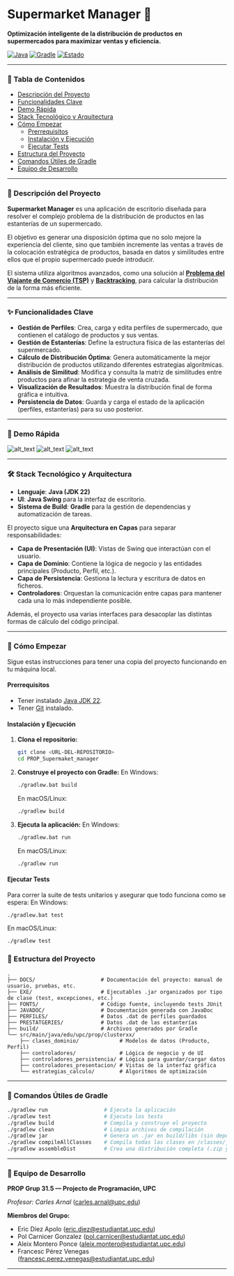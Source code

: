 # Supermarket Manager 🛒

**Optimización inteligente de la distribución de productos en supermercados para maximizar ventas y eficiencia.**

[![Java](https://img.shields.io/badge/Java-22%2B-blue.svg)](https://www.java.com) [![Gradle](https://img.shields.io/badge/Gradle-7.0-blue.svg)](https://gradle.org) [![Estado](https://img.shields.io/badge/estado-finalizado-green.svg)](https://shields.io/)

---

### 📖 Tabla de Contenidos

* [Descripción del Proyecto](#-descripción-del-proyecto)
* [Funcionalidades Clave](#-funcionalidades-clave)
* [Demo Rápida](#-demo-rápida)
* [Stack Tecnológico y Arquitectura](#-stack-tecnológico-y-arquitectura)
* [Cómo Empezar](#-cómo-empezar)
    * [Prerrequisitos](#prerrequisitos)
    * [Instalación y Ejecución](#instalación-y-ejecución)
    * [Ejecutar Tests](#ejecutar-tests)
* [Estructura del Proyecto](#-estructura-del-proyecto)
* [Comandos Útiles de Gradle](#-comandos-útiles-de-gradle)
* [Equipo de Desarrollo](#-equipo-de-desarrollo)

---

### 🎯 Descripción del Proyecto

**Supermarket Manager** es una aplicación de escritorio diseñada para resolver el complejo problema de la distribución de productos en las estanterías de un supermercado.

El objetivo es generar una disposición óptima que no solo mejore la experiencia del cliente, sino que también incremente las ventas a través de la colocación estratégica de productos, basada en datos y similitudes entre ellos que el propio supermercado puede introducir.

El sistema utiliza algoritmos avanzados, como una solución al [**Problema del Viajante de Comercio (TSP)**](https://en.wikipedia.org/wiki/Travelling_salesman_problem) y [**Backtracking**](https://en.wikipedia.org/wiki/Backtracking), para calcular la distribución de la forma más eficiente.

---

### ✨ Funcionalidades Clave

* **Gestión de Perfiles**: Crea, carga y edita perfiles de supermercado, que contienen el catálogo de productos y sus ventas.
* **Gestión de Estanterías**: Define la estructura física de las estanterías del supermercado.
* **Cálculo de Distribución Óptima**: Genera automáticamente la mejor distribución de productos utilizando diferentes estrategias algorítmicas.
* **Análisis de Similitud**: Modifica y consulta la matriz de similitudes entre productos para afinar la estrategia de venta cruzada.
* **Visualización de Resultados**: Muestra la distribución final de forma gráfica e intuitiva.
* **Persistencia de Datos**: Guarda y carga el estado de la aplicación (perfiles, estanterías) para su uso posterior.

---

### 🚀 Demo Rápida

![alt_text](https://github.com/Fr4n9/PROP_Supermaket_manager/blob/main/Imagen1.png)
![alt_text](https://github.com/Fr4n9/PROP_Supermaket_manager/blob/main/Imagen2.png)
![alt_text](https://github.com/Fr4n9/PROP_Supermaket_manager/blob/main/Imagen3.png)

---

### 🛠️ Stack Tecnológico y Arquitectura

* **Lenguaje**: **Java (JDK 22)**
* **UI**: **Java Swing** para la interfaz de escritorio.
* **Sistema de Build**: **Gradle** para la gestión de dependencias y automatización de tareas.

El proyecto sigue una **Arquitectura en Capas** para separar responsabilidades:

* **Capa de Presentación (UI)**: Vistas de Swing que interactúan con el usuario.
* **Capa de Dominio**: Contiene la lógica de negocio y las entidades principales (Producto, Perfil, etc.).
* **Capa de Persistencia**: Gestiona la lectura y escritura de datos en ficheros.
* **Controladores**: Orquestan la comunicación entre capas para mantener cada una lo más independiente posible.

Además, el proyecto usa varias interfaces para desacoplar las distintas formas de cálculo del código principal.

---

### 🏁 Cómo Empezar

Sigue estas instrucciones para tener una copia del proyecto funcionando en tu máquina local.

#### Prerrequisitos

* Tener instalado [Java JDK 22](https://www.oracle.com/java/technologies/javase/jdk22-archive-downloads.html).
* Tener [Git](https://git-scm.com/downloads) instalado.

#### Instalación y Ejecución

1.  **Clona el repositorio:**
    ```bash
    git clone <URL-DEL-REPOSITORIO>
    cd PROP_Supermaket_manager
    ```

2.  **Construye el proyecto con Gradle:**
    En Windows:
    ```bash
    ./gradlew.bat build
    ```
    En macOS/Linux:
    ```bash
    ./gradlew build
    ```

3.  **Ejecuta la aplicación:**
    En Windows:
    ```bash
    ./gradlew.bat run
    ```
    En macOS/Linux:
    ```bash
    ./gradlew run
    ```

#### Ejecutar Tests

Para correr la suite de tests unitarios y asegurar que todo funciona como se espera:
En Windows:
```bash
./gradlew.bat test
 ```

En macOS/Linux:

```bash
./gradlew test
 ```

### 📁 Estructura del Proyecto

```
.
├── DOCS/                     # Documentación del proyecto: manual de usuario, pruebas, etc.
├── EXE/                      # Ejecutables .jar organizados por tipo de clase (test, excepciones, etc.)
├── FONTS/                    # Código fuente, incluyendo tests JUnit
├── JAVADOC/                  # Documentación generada con JavaDoc
├── PERFILES/                 # Datos .dat de perfiles guardados
├── PRESTATGERIES/            # Datos .dat de las estanterías
├── build/                    # Archivos generados por Gradle
└── src/main/java/edu/upc/prop/clusterxx/
    ├── clases_dominio/             # Modelos de datos (Producto, Perfil)
    ├── controladores/              # Lógica de negocio y de UI
    ├── controladores_persistencia/ # Lógica para guardar/cargar datos
    ├── controladores_presentacion/ # Vistas de la interfaz gráfica
    └── estrategias_calculo/        # Algoritmos de optimización
```

---

### 🧰 Comandos Útiles de Gradle

```bash
./gradlew run                  # Ejecuta la aplicación
./gradlew test                 # Ejecuta los tests
./gradlew build                # Compila y construye el proyecto
./gradlew clean                # Limpia archivos de compilación
./gradlew jar                  # Genera un .jar en build/libs (sin dependencias)
./gradlew compileAllClasses    # Compila todas las clases en /classes/java
./gradlew assembleDist         # Crea una distribución completa (.zip y .tar) para ejecutar sin IDE
```

---

### 👥 Equipo de Desarrollo

**PROP Grup 31.5 — Projecto de Programación, UPC**

*Profesor: Carles Arnal* ([carles.arnal@upc.edu]())

**Miembros del Grupo:**

- Eric Díez Apolo ([eric.diez@estudiantat.upc.edu]())
- Pol Carnicer Gonzalez ([pol.carnicer@estudiantat.upc.edu]())
- Aleix Montero Ponce ([aleix.montero@estudiantat.upc.edu]())
- Francesc Pérez Venegas ([francesc.perez.venegas@estudiantat.upc.edu]())

---
